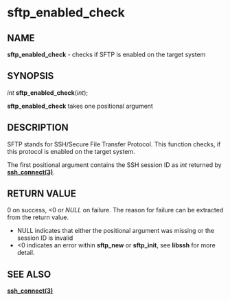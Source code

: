 # sftp_enabled_check

## NAME

**sftp_enabled_check** - checks if SFTP is enabled on the target system

## SYNOPSIS

*int* **sftp_enabled_check**(*int*);

**sftp_enabled_check** takes one positional argument

## DESCRIPTION

SFTP stands for SSH/Secure File Transfer Protocol. This function checks, if this protocol is enabled on the target system.

The first positional argument contains the SSH session ID as *int* returned by **[ssh_connect(3)](ssh_connect.md)**.

## RETURN VALUE

0 on success, <0 or *NULL* on failure.
The reason for failure can be extracted from the return value.
- NULL indicates that either the positional argument was missing or the session ID is invalid
- <0 indicates an error within **sftp_new** or **sftp_init**, see **libssh** for more detail.


## SEE ALSO

**[ssh_connect(3)](ssh_connect.md)**
